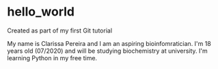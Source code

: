 # hello_world
Created as part of my first Git tutorial

My name is Clarissa Pereira and I am an aspiring bioinfomratician.
I'm 18 years old (07/2020) and will be studying biochemistry at university.
I'm learning Python in my free time.

